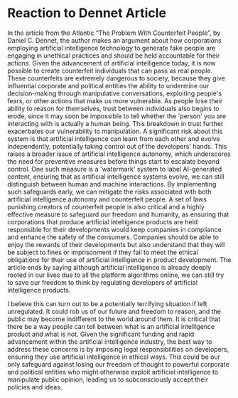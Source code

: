 # Reaction to Dennet Article

In the article from the Atlantic “The Problem With Counterfeit People”, by Daniel C. Dennet, the author makes an argument about how corporations employing artificial intelligence technology to generate fake people are engaging in unethical practices and should be held accountable for their actions. Given the advancement of artificial intelligence today, it is now possible to create counterfeit individuals that can pass as real people. These counterfeits are extremely dangerous to society, because they give influential corporate and political entities the ability to undermine our decision-making through manipulative conversations, exploiting people's fears, or other actions that make us more vulnerable. As people lose their ability to reason for themselves, trust between individuals also begins to erode, since it may soon be impossible to tell whether the 'person' you are interacting with is actually a human being. This breakdown in trust further exacerbates our vulnerability to manipulation. A significant risk about this system is that artificial intelligence can learn from each other and evolve independently, potentially taking control out of the developers' hands. This raises a broader issue of artificial intelligence autonomy, which underscores the need for preventive measures before things start to escalate beyond control. One such measure is a 'watermark' system to label AI-generated content, ensuring that as artificial intelligence systems evolve, we can still distinguish between human and machine interactions. By implementing such safeguards early, we can mitigate the risks associated with both artificial intelligence autonomy and counterfeit people. A set of laws punishing creators of counterfeit people is also critical and a highly effective measure to safeguard our freedom and humanity, as ensuring that corporations that produce artificial intelligence products are held responsible for their developments would keep companies in compliance and enhance the safety of the consumers. Companies should be able to enjoy the rewards of their developments but also understand that they will be subject to fines or imprisonment if they fail to meet the ethical obligations for their use of artificial intelligence in product development. The article ends by saying although artificial intelligence is already deeply rooted in our lives due to all the platform algorithms online, we can still try to save our freedom to think by regulating developers of artificial intelligence products.

I believe this can turn out to be a potentially terrifying situation if left unregulated. It could rob us of our future and freedom to reason, and the public may become indifferent to the world around them. It is critical that there be a way people can tell between what is an artificial intelligence product and what is not. Given the significant funding and rapid advancement within the artificial intelligence industry, the best way to address these concerns is by imposing legal responsibilities on developers, ensuring they use artificial intelligence in ethical ways. This could be our only safeguard against losing our freedom of thought to powerful corporate and political entities who might otherwise exploit artificial intelligence to manipulate public opinion, leading us to subconsciously accept their policies and ideas.
